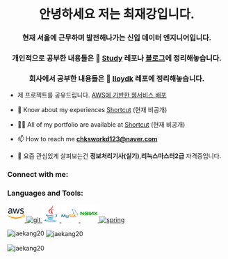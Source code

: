 <h1 align="center">안녕하세요 저는 최재강입니다.</h1>
<h3 align="center">현재 서울에 근무하며 발전해나가는 신입 데이터 엔지니어입니다.</h3>

<h3 align="center">개인적으로 공부한 내용들은 📝 <a href="https://github.com/JaeKang20/Study">Study</a> 레포나 <a href="https://keyboardwarrior.tistory.com/">블로그</a>에 정리해놓습니다.</h3>
<h3 align="center">회사에서 공부한 내용들은 📝 <a href="https://github.com/JaeKang20/lloydk">lloydk</a> 레포에 정리해놓습니다.</h3>


- 제 프로젝트를 공유드립니다. [AWS에 기반한 웹서비스 배포](http://ec2-43-200-120-235.ap-northeast-2.compute.amazonaws.com/)

- 📄 Know about my experiences [Shortcut](https://drive.google.com/file/d/1FfNr7i555wkJRKizmpwxUcUyLEPwADDr/view?usp=sharing) (현재 비공개)

- 👨‍💻 All of my portfolio are available at [Shortcut](https://drive.google.com/file/d/1qWWlyPH8EC_EzVxzk1597bfWsvxL8k22/view?usp=sharing) (현재 비공개)

- 📫 How to reach me **chksworkd123@naver.com**

- 🌱 요즘 관심있게 살펴보는건 **정보처리기사(실기)**,**리눅스마스터2급**  자격증입니다.


<h3 align="left">Connect with me:</h3>
<p align="left">
</p>

<h3 align="left">Languages and Tools:</h3>
<p align="left"> <a href="https://aws.amazon.com" target="_blank" rel="noreferrer"> <img src="https://raw.githubusercontent.com/devicons/devicon/master/icons/amazonwebservices/amazonwebservices-original-wordmark.svg" alt="aws" width="40" height="40"/> </a> <a href="https://git-scm.com/" target="_blank" rel="noreferrer"> <img src="https://www.vectorlogo.zone/logos/git-scm/git-scm-icon.svg" alt="git" width="40" height="40"/> </a> <a href="https://www.java.com" target="_blank" rel="noreferrer"> <img src="https://raw.githubusercontent.com/devicons/devicon/master/icons/java/java-original.svg" alt="java" width="40" height="40"/> </a> <a href="https://www.mysql.com/" target="_blank" rel="noreferrer"> <img src="https://raw.githubusercontent.com/devicons/devicon/master/icons/mysql/mysql-original-wordmark.svg" alt="mysql" width="40" height="40"/> </a> <a href="https://www.nginx.com" target="_blank" rel="noreferrer"> <img src="https://raw.githubusercontent.com/devicons/devicon/master/icons/nginx/nginx-original.svg" alt="nginx" width="40" height="40"/> </a> <a href="https://spring.io/" target="_blank" rel="noreferrer"> <img src="https://www.vectorlogo.zone/logos/springio/springio-icon.svg" alt="spring" width="40" height="40"/> </a> </p>

<p><img align="left" src="https://github-readme-stats.vercel.app/api/top-langs?username=jaekang20&show_icons=true&theme=onedark&title_color=10c1e5&text_color=15d3f9&locale=en&layout=compact" alt="jaekang20" /></p>

<p>&nbsp;<img align="center" src="https://github-readme-stats.vercel.app/api?username=jaekang20&show_icons=true&theme=onedark&title_color=e15b5b&locale=en" alt="jaekang20" /></p>

<p><img align="center" src="https://github-readme-streak-stats.herokuapp.com/?user=jaekang20&theme=dark" alt="jaekang20" /></p>
